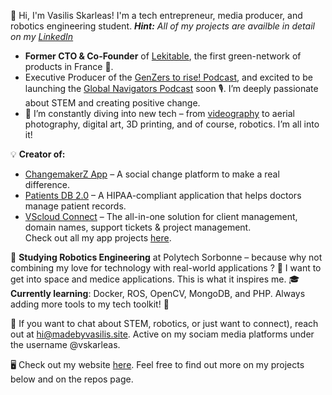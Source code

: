 👋 Hi, I'm Vasilis Skarleas! I'm a tech entrepreneur, media producer, and robotics engineering student. 
***Hint:*** _All of my projects are availble in detail on my [LinkedIn](https://www.linkedin.com/in/vasilis-skarleas/details/projects/)_

- **Former CTO & Co-Founder** of [Lekitable](https://www.lekitable.fr), the first green-network of products in France 🌱. 
- Executive Producer of the [GenZers to rise! Podcast](https://podcast.changemakerz.org/), and excited to be launching the [Global Navigators Podcast](https://globalnavigators.eu/) soon 🎙️. I’m deeply passionate about STEM and creating positive change.
- 🚀 I’m constantly diving into new tech – from [videography](https://www.youtube.com/@madebyvasilis) to aerial photography, digital art, 3D printing, and of course, robotics. I’m all into it!
  
💡 **Creator of:**  
  - [ChangemakerZ App](https://podcast.changemakerz.org/changemakerz) – A social change platform to make a real difference.  
  - [Patients DB 2.0](https://madebyvasilis.site/apps) – A HIPAA-compliant application that helps doctors manage patient records.  
  - [VScloud Connect](https://cloud.madebyvasilis.site) – The all-in-one solution for client management, domain names, support tickets & project management.  
  Check out all my app projects [here](https://madebyvasilis.site/portfolio).

📐 **Studying Robotics Engineering** at Polytech Sorbonne – because why not combining my love for technology with real-world applications ? 🤖  I want to get into space and medice applications. This is what it inspires me.
🎓 **Currently learning**: Docker, ROS, OpenCV, MongoDB, and PHP. Always adding more tools to my tech toolkit! 🔧

💬 If you want to chat about STEM, robotics, or just want to connect), reach out at [hi@madebyvasilis.site](mailto:hi@madebyvasilis.site). Active on my sociam media platforms under the username @vskarleas.

🖥 Check out my website [here](https://www.madebyvasilis.site/about). Feel free to find out more on my projects below and on the repos page.
